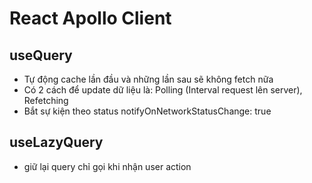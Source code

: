 # React Apollo Client

## useQuery

- Tự động cache lần đầu và những lần sau sẽ không fetch nữa
- Có 2 cách để update dữ liệu là: Polling (Interval request lên server), Refetching
- Bắt sự kiện theo status notifyOnNetworkStatusChange: true

## useLazyQuery

- giữ lại query chỉ gọi khi nhận user action
